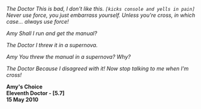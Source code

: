 _The Doctor_ _This is bad, I don't like this. `[kicks console and yells in pain]` Never use force, you just embarrass yourself. Unless you're cross, in which case... always use force!_

_Amy_ _Shall I run and get the manual?_

_The Doctor_ _I threw it in a supernova._

_Amy_ _You threw the manual in a supernova? Why?_

_The Doctor_ _Because I disagreed with it! Now stop talking to me when I'm cross!_

**Amy's Choice  
Eleventh Doctor - [5.7]  
15 May 2010**